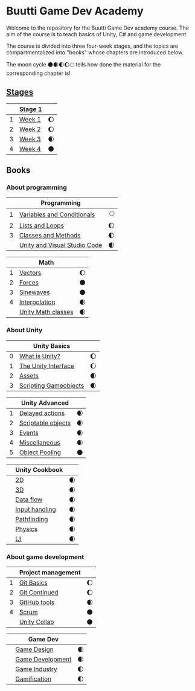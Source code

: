 # Buutti Game Dev Academy

Welcome to the repository for the Buutti Game Dev academy course. The aim of the course is to teach basics of Unity, C# and game development.

The course is divided into three four-week stages, and the topics are compartmentalized into "books" whose chapters are introduced below.

The moon cycle 🌑🌒🌓🌔🌕 tells how done the material for the corresponding chapter is!

## [Stages](Stages.md)

|   | [Stage 1](Stage1.md)						  				 	  	|     | 
|---|-------------------------------------------------------------------|----:|
| 1 | [Week 1](Week1.md)												| 🌔 |
| 2 | [Week 2](Week2.md)												| 🌔 |
| 3 | [Week 3](Week3.md)												| 🌒 |
| 4 | [Week 4](Week4.md)												| 🌑 |

## Books

### About programming

|   | Programming										  				 	|     | 
|---|-----------------------------------------------------------------------|----:|
| 1 | [Variables and Conditionals](programming/1-variables-and-conditionals.md)| 🌕 |
| 2 | [Lists and Loops](programming/2-lists-loops.md)						| 🌔 |
| 3 | [Classes and Methods](programming/3-classes-methods.md)			 	| 🌓 |
|   | [Unity and Visual Studio Code](programming/unity-and-vsc.md)		    | 🌒 |

|   | Math										  				 	  	|     | 
|---|-------------------------------------------------------------------|----:|
| 1 | [Vectors](math/1-vectors.md)										| 🌔 |
| 2 | [Forces](math/2-forces.md)										| 🌑 |
| 3 | [Sinewaves](math/3-sinewaves.md)									| 🌑 |
| 4 | [Interpolation](math/4-interpolation.md)							| 🌒 |
|   | [Unity Math classes](math/5-math-classes.md)						| 🌒 |

### About Unity

|   | Unity Basics									  				 	|     | 
|---|-------------------------------------------------------------------|----:|
| 0 | [What is Unity?](unity-basics/0-what-is-unity.md)					| 🌔 |
| 1 | [The Unity Interface](unity-basics/1-the-unity-interface.md) 		| 🌔 |
| 2 | [Assets](unity-basics/2-assets.md)			 					| 🌒 |
| 3 | [Scripting Gameobjects](unity-basics/3-scripting-gameobjects.md)	| 🌒 |

|   | Unity Advanced											   	  	|     | 
|---|-------------------------------------------------------------------|----:|
| 1 | [Delayed actions](unity-advanced/1-delayed-actions.md)			| 🌒 |
| 2 | [Scriptable objects](unity-advanced/2-scriptable-objects.md) 		| 🌒 |
| 3 | [Events](unity-advanced/3-events.md)			 					| 🌒 |
| 4 | [Miscellaneous](unity-advanced/4-misc.md)							| 🌒 |
| 5 | [Object Pooling](unity-advanced/5-object-pooling.md)				| 🌑 |

|   | Unity Cookbook											   	  	|     | 
|---|-------------------------------------------------------------------|----:|
|   | [2D](unity-cookbook/2d.md)										| 🌒 |
|   | [3D](unity-cookbook/3dplatforming.md)								| 🌒 |
|   | [Data flow](unity-cookbook/data.md)								| 🌒 |
|   | [Input handling](unity-cookbook/input-handling.md)				| 🌒 |
|   | [Pathfinding](unity-cookbook/pathfinding.md)						| 🌒 |
|   | [Physics](unity-cookbook/physics.md)								| 🌒 |
|   | [UI](unity-cookbook/UI.md)										| 🌒 |


### About game development

|   | Project management											 	|     | 
|---|-------------------------------------------------------------------|----:|
| 1 | [Git Basics](project-management/1-git-basics.md)					| 🌔 |
| 2 | [Git Continued](project-management/2-git-continued.md)			| 🌔 |
| 3 | [GitHub tools](project-management/3-github-tools.md)				| 🌒 |
| 4 | [Scrum](project-management/4-scrum.md) 							| 🌑 |
|   | [Unity Collab](project-management/unity-collab.md) 				| 🌑 |


|   | Game Dev													   	  	|     | 
|---|-------------------------------------------------------------------|----:|
|   | [Game Design](gamedev/gamedesign.md)								| 🌒 |
|   | [Game Development](gamedev/gamedevelopment.md)					| 🌒 |
|   | [Game Industry](gamedev/gameindustry.md)							| 🌓 |
|   | [Gamification](gamedev/gamification.md)							| 🌓 |